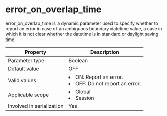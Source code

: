 error_on_overlap_time
==========================================
<!-- # docslug#/oceanbase-database/oceanbase-database/V4.0.0/error_on_overlap_time-1-2-3-4 -->
error_on_overlap_time is a dynamic parameter used to specify whether to report an error in case of an ambiguous boundary datetime value, a case in which it is not clear whether the datetime is in standard or daylight saving time.


| **Property**              | **Description** |
|---------------------------|-------------------------------------------------------------------------------------------------------------------|
| Parameter type            | Boolean |
| Default value             | OFF |
| Valid values              | <li> ON: Report an error.   <li> OFF: Do not report an error. |
| Applicable scope          | <li> Global   <li> Session |
| Involved in serialization | Yes |



